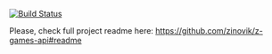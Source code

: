[![Build Status](https://travis-ci.org/zinovik/z-games.svg?branch=master)](https://travis-ci.org/zinovik/z-games)

Please, check full project readme here: https://github.com/zinovik/z-games-api#readme